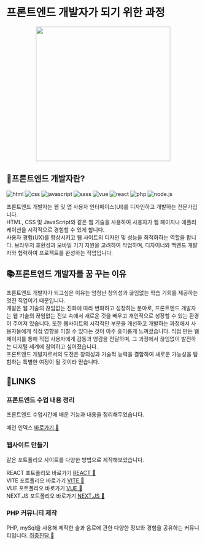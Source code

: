 # 프론트엔드 개발자가 되기 위한 과정

<p align="center">
  <img src="https://github.com/mooon411/mooon411/assets/144635643/2e650b1f-6d2d-476f-b490-0c1ea105e8d5" width="350">
</p>

## 👔프론트엔드 개발자란?

![html](https://img.shields.io/badge/HTML5-E34F26?style=for-the-badge&logo=html5&logoColor=white)
![css](https://img.shields.io/badge/CSS-239120?&style=for-the-badge&logo=css3&logoColor=white)
![javascript](https://img.shields.io/badge/JavaScript-F7DF1E?style=for-the-badge&logo=JavaScript&logoColor=white)
![sass](https://img.shields.io/badge/Sass-CC6699?style=for-the-badge&logo=sass&logoColor=white)
![vue](https://img.shields.io/badge/Vue.js-35495E?style=for-the-badge&logo=vue.js&logoColor=4FC08D)
![react](https://img.shields.io/badge/React-20232A?style=for-the-badge&logo=react&logoColor=61DAFB)
![php](https://img.shields.io/badge/PHP-777BB4?style=for-the-badge&logo=php&logoColor=white)
![node.js](https://img.shields.io/badge/Node.js-43853D?style=for-the-badge&logo=node.js&logoColor=white)

프론트엔드 개발자는 웹 및 앱 사용자 인터페이스(UI)를 디자인하고 개발하는 전문가입니다.   
HTML, CSS 및 JavaScript와 같은 웹 기술을 사용하여 사용자가 웹 페이지나 애플리케이션을 시각적으로 경험할 수 있게 합니다.   
사용자 경험(UX)를 향상시키고 웹 사이트의 디자인 및 성능을 최적화하는 역할을 합니다. 브라우저 호환성과 모바일 기기 지원을 고려하여 작업하며, 디자이너와 백엔드 개발자와 협력하여 프로젝트를 완성하는 직업입니다.


## 📚프론트엔드 개발자를 꿈 꾸는 이유

프론트엔드 개발자가 되고싶은 이유는 엄청난 창의성과 끊임없는 학습 기회를 제공하는 멋진 직업이기 때문입니다.   
개발은 웹 기술의 끊임없는 진화에 따라 변화하고 성장하는 분야로, 프론트엔드 개발자는 웹 기술의 끊임없는 진보 속에서 새로운 것을 배우고 개인적으로 성장할 수 있는 환경이 주어져 있습니다.
또한 웹사이트의 시각적인 부분을 개선하고 개발하는 과정에서 사용자들에게 직접 영향을 미칠 수 있다는 것이 아주 흥미롭게 느껴졌습니다. 직접 만든 웹 페이지를 통해 직접 사용자에게 감동과 영감을 전달하며, 그 과정에서 끊임없이 발전하는 디지털 세계에 참여하고 싶어졌습니다.   
프론트엔드 개발자로서의 도전은 창의성과 기술적 능력을 결합하여 새로운 가능성을 탐험하는 특별한 여정이 될 것이라 믿습니다.




## 🎨LINKS

### 프론트엔드 수업 내용 정리 
프론트엔드 수업시간에 배운 기능과 내용을 정리해두었습니다.    

메인 인덱스 [바로가기 💾](https://mooon411.github.io/My_Web_Story/)

### 웹사이트 만들기
같은 포트폴리오 사이트를 다양한 방법으로 제작해보았습니다.    

REACT 포트폴리오 바로가기 [REACT 💾](https://github.com/mooon411/react-project)  
VITE 포트폴리오 바로가기 [VITE 💾](https://github.com/mooon411/vite-project2023)   
VUE 포트폴리오 바로가기 [VUE 💾](https://github.com/mooon411/vue-project1109)   
NEXT.JS 포트폴리오 바로가기 [NEXT.JS 💾](https://github.com/mooon411/next-project) 

### PHP 커뮤니티 제작
PHP, mySql을 사용해 제작한 술과 음료에 관한 다양한 정보와 경험을 공유하는 커뮤니티입니다. 
[취중진담 💾](https://github.com/mooon411/CJJD)

